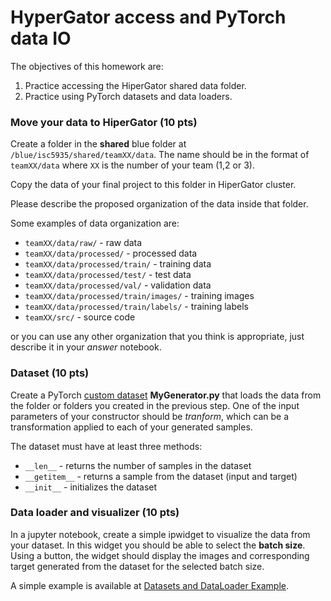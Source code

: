#  HyperGator access and PyTorch data IO

The objectives of this homework are:
1. Practice accessing the HiperGator shared data folder.
2. Practice using PyTorch datasets and data loaders.

### Move your data to HiperGator (10 pts)
Create a folder  in the **shared** blue folder at `/blue/isc5935/shared/teamXX/data`.
The name should be in the format of `teamXX/data` where `XX` is the number of your team (1,2 or 3).

Copy the data of your final project to this folder in HiperGator cluster. 

Please describe the proposed organization of the data inside that folder.

Some examples of data organization are:
- `teamXX/data/raw/` - raw data
- `teamXX/data/processed/` - processed data
- `teamXX/data/processed/train/` - training data
- `teamXX/data/processed/test/` - test data
- `teamXX/data/processed/val/` - validation data
- `teamXX/data/processed/train/images/` - training images
- `teamXX/data/processed/train/labels/` - training labels
- `teamXX/src/` - source code

or you can use any other organization that you think is appropriate, just describe it in your *answer* notebook. 


### Dataset (10 pts)
Create a PyTorch [custom dataset](https://pytorch.org/tutorials/beginner/basics/data_tutorial.html#creating-a-custom-dataset-for-your-files) **MyGenerator.py** that loads the data from the folder or folders you created in the previous step.
One of the input parameters of your constructor should be *tranform*, which can be a transformation
applied to each of your generated samples.

The dataset must have at least three methods:
- `__len__` - returns the number of samples in the dataset
- `__getitem__` - returns a sample from the dataset (input and target)
- `__init__` - initializes the dataset

### Data loader and visualizer (10 pts)
In a jupyter notebook, create a simple ipwidget to visualize the data from your dataset.
In this widget you should be able to select the **batch size**. 
Using a button, the widget should display the images and corresponding target generated from the dataset for the selected batch size.

A simple example is available at [Datasets and DataLoader Example](https://github.com/olmozavala/ISC_5935_EXamples/blob/main/PyTorch/3_Data_Loaders.py).
